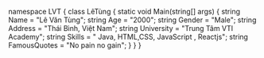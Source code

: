 namespace LVT
{
    class LêTùng
    {
        static void Main(string[] args)
        {
            string Name = "Lê Văn Tùng";
            string Age = "2000";
            string Gender = "Male";
            string Address = "Thái Bình, Việt Nam";
            string University = "Trung Tâm VTI Academy";
            string Skills = " Java, HTML,CSS, JavaScript , Reactjs";
            string FamousQuotes = "No pain no gain";
        }
    }
}
